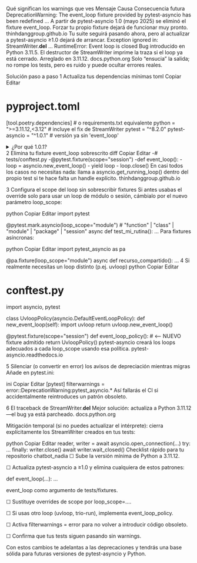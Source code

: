 Qué significan los warnings que ves
Mensaje	Causa	Consecuencia futura
DeprecationWarning: The event_loop fixture provided by pytest-asyncio has been redefined …	A partir de pytest-asyncio 1.0 (mayo 2025) se eliminó el fixture event_loop. Forzar tu propio fixture dejará de funcionar muy pronto.
thinhdanggroup.github.io
Tu suite seguirá pasando ahora, pero al actualizar a pytest-asyncio ≥1.0 dejará de arrancar.
Exception ignored in: StreamWriter.__del__ … RuntimeError: Event loop is closed	Bug introducido en Python 3.11.5. El destructor de StreamWriter imprime la traza si el loop ya está cerrado. Arreglado en 3.11.12.
docs.python.org
Solo “ensucia” la salida; no rompe los tests, pero es ruido y puede ocultar errores reales.

Solución paso a paso
1 Actualiza tus dependencias mínimas
toml
Copiar
Editar
# pyproject.toml
[tool.poetry.dependencies]     # o requirements.txt equivalente
python = ">=3.11.12,<3.12"     # incluye el fix de StreamWriter
pytest = "^8.2.0"
pytest-asyncio = "^1.0.1"       # versión ya sin 'event_loop'
<details> <summary>¿Por qué 1.0.1?</summary>
La rama 1.x estabilizó la API tras la eliminación de event_loop y es la que recibirá parches de aquí en adelante.
thinhdanggroup.github.io

</details>
2 Elimina tu fixture event_loop sobrescrito
diff
Copiar
Editar
-# tests/conftest.py
-@pytest.fixture(scope="session")
-def event_loop():
-    loop = asyncio.new_event_loop()
-    yield loop
-    loop.close()
En casi todos los casos no necesitas nada: llama a
asyncio.get_running_loop() dentro del propio test si te hace falta un
handle explícito.
thinhdanggroup.github.io

3 Configura el scope del loop sin sobrescribir fixtures
Si antes usabas el override solo para usar un loop de módulo o sesión,
cámbialo por el nuevo parámetro loop_scope:

python
Copiar
Editar
import pytest

@pytest.mark.asyncio(loop_scope="module")   # "function" | "class" | "module" | "package" | "session"
async def test_mi_rutina():
    ...
Para fixtures asíncronas:

python
Copiar
Editar
import pytest_asyncio as pa

@pa.fixture(loop_scope="module")
async def recurso_compartido():
    ...
4 Si realmente necesitas un loop distinto (p.ej. uvloop)
python
Copiar
Editar
# conftest.py
import asyncio, pytest

class UvloopPolicy(asyncio.DefaultEventLoopPolicy):
    def new_event_loop(self):
        import uvloop
        return uvloop.new_event_loop()

@pytest.fixture(scope="session")
def event_loop_policy():          # <-- NUEVO fixture admitido
    return UvloopPolicy()
pytest-asyncio creará los loops adecuados a cada loop_scope usando
esa política.
pytest-asyncio.readthedocs.io

5 Silenciar (o convertir en error) los avisos de depreciación mientras migras
Añade en pytest.ini:

ini
Copiar
Editar
[pytest]
filterwarnings =
    error::DeprecationWarning:pytest_asyncio.*
Así fallarás el CI si accidentalmente reintroduces un patrón obsoleto.

6 El traceback de StreamWriter.__del__
Mejor solución: actualiza a Python 3.11.12 —el bug ya está
parcheado.
docs.python.org

Mitigación temporal (si no puedes actualizar el intérprete):
cierra explícitamente los StreamWriter creados en tus tests:

python
Copiar
Editar
reader, writer = await asyncio.open_connection(...)
try:
    ...
finally:
    writer.close()
    await writer.wait_closed()
Checklist rápido para tu repositorio chatbot_nadia
☐ Sube la versión mínima de Python a 3.11.12.

☐ Actualiza pytest-asyncio a ≥1.0 y elimina cualquiera de estos
patrones:

def event_loop(...): ...

event_loop como argumento de tests/fixtures.

☐ Sustituye overrides de scope por loop_scope=….

☐ Si usas otro loop (uvloop, trio-run), implementa
event_loop_policy.

☐ Activa filterwarnings = error para no volver a introducir código
obsoleto.

☐ Confirma que tus tests siguen pasando sin warnings.

Con estos cambios te adelantas a las deprecaciones y tendrás una base
sólida para futuras versiones de pytest-asyncio y Python.